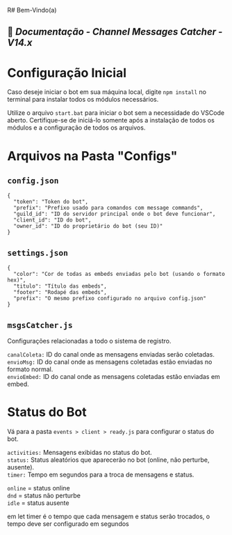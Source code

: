 R# Bem-Vindo(a)
## 👑 _Documentação - Channel Messages Catcher - V14.x_

# Configuração Inicial

Caso deseje iniciar o bot em sua máquina local, digite `npm install` no terminal para instalar todos os módulos necessários.

Utilize o arquivo `start.bat` para iniciar o bot sem a necessidade do VSCode aberto. Certifique-se de iniciá-lo somente após a instalação de todos os módulos e a configuração de todos os arquivos.

# Arquivos na Pasta "Configs"

## `config.json`

```
{
  "token": "Token do bot",
  "prefix": "Prefixo usado para comandos com message commands",
  "guild_id": "ID do servidor principal onde o bot deve funcionar",
  "client_id": "ID do bot",
  "owner_id": "ID do proprietário do bot (seu ID)"
}
```

## `settings.json`

```
{
  "color": "Cor de todas as embeds enviadas pelo bot (usando o formato hex)",
  "titulo": "Título das embeds",
  "footer": "Rodapé das embeds",
  "prefix": "O mesmo prefixo configurado no arquivo config.json"
}
```

## `msgsCatcher.js`

Configurações relacionadas a todo o sistema de registro.

`canalColeta:` ID do canal onde as mensagens enviadas serão coletadas. <br>
`envioMsg:` ID do canal onde as mensagens coletadas estão enviadas no formato normal. <br>
`envioEmbed:` ID do canal onde as mensagens coletadas estão enviadas em embed. <br>

# Status do Bot

Vá para a pasta `events > client > ready.js` para configurar o status do bot.

`activities:` Mensagens exibidas no status do bot.<br>
`status:` Status aleatórios que aparecerão no bot (online, não perturbe, ausente).<br>
`timer:` Tempo em segundos para a troca de mensagens e status.<br>

`online` = status online<br>
`dnd` = status não perturbe<br>
`idle` = status ausente<br>

em let timer é o tempo que cada mensagem e status serão trocados, o tempo deve ser configurado em segundos